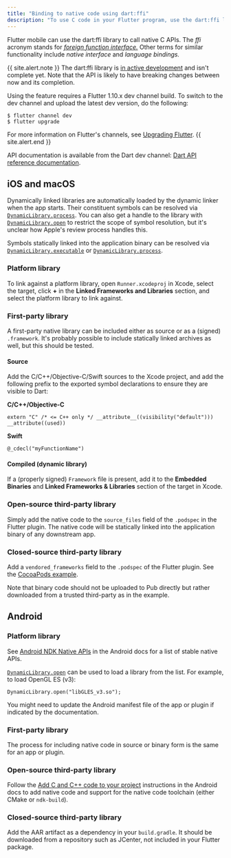 ```yaml
---
title: "Binding to native code using dart:ffi"
description: "To use C code in your Flutter program, use the dart:ffi library (currently in preview)."
---
```


Flutter mobile can use the dart:ffi library
to call native C APIs. The _ffi_ acronym stands for
[_foreign function interface._][FFI]
Other terms for similar functionality include
_native interface_ and _language bindings._

{{ site.alert.note }}
  The dart:ffi library is [in active development][ffi issue]
  and isn't complete yet. Note that the API is likely to have
  breaking changes between now and its completion.

  Using the feature requires a Flutter 1.10.x
  dev channel build. To switch to the dev channel and
  upload the latest dev version, do the following:

  ```terminal
  $ flutter channel dev
  $ flutter upgrade
  ```
  For more information on Flutter's channels,
  see [Upgrading Flutter][].
{{ site.alert.end }}

API documentation is available from the Dart dev channel:
[Dart API reference documentation][].

## iOS and macOS

Dynamically linked libraries are automatically loaded by
the dynamic linker when the app starts. Their constituent
symbols can be resolved via [`DynamicLibrary.process`][].
You can also get a handle to the library with
[`DynamicLibrary.open`][] to restrict the scope of
symbol resolution, but it's unclear how Apple's
review process handles this.

Symbols statically linked into the application binary
can be resolved via [`DynamicLibrary.executable`][] or
[`DynamicLibrary.process`][].

### Platform library

To link against a platform library,
open `Runner.xcodeproj` in Xcode, select the target,
click **+** in the **Linked Frameworks and Libraries**
section, and select the platform library to link against.

### First-party library

A first-party native library can be included either as
source or as a (signed) `.framework`.
It's probably possible to include statically linked
archives as well, but this should be tested.

#### Source

Add the C/C++/Objective-C/Swift sources to the Xcode
project, and add the following prefix to the exported
symbol declarations to ensure they are visible to Dart:

**C/C++/Objective-C**

```
extern "C" /* <= C++ only */ __attribute__((visibility("default"))) __attribute((used))
```

**Swift**

```
@_cdecl("myFunctionName")
```

#### Compiled (dynamic library)

If a (properly signed) `Framework` file is present,
add it to the **Embedded Binaries** and
**Linked Frameworks & Libraries** section of the
target in Xcode.

### Open-source third-party library

Simply add the native code to the `source_files`
field of the `.podspec` in the Flutter plugin.
The native code will be statically linked into
the application binary of any downstream app.

### Closed-source third-party library

Add a `vendored_frameworks` field to the `.podspec`
of the Flutter plugin. See the [CocoaPods example][].

Note that binary code should not be uploaded to
Pub directly but rather downloaded from a trusted
third-party as in the example.

## Android

### Platform library

See [Android NDK Native APIs][] in the
Android docs for a list of stable native APIs.

[`DynamicLibrary.open`][] can be used to load
a library from the list.
For example, to load OpenGL ES (v3):

```
DynamicLibrary.open("libGLES_v3.so");
```

You might need to update the Android manifest
file of the app or plugin if indicated by
the documentation.

### First-party library

The process for including native code in source
or binary form is the same for an app or plugin.

### Open-source third-party library

Follow the [Add C and C++ code to your project][]
instructions in the Android docs to
add native code and support for the native
code toolchain (either CMake or `ndk-build`).

### Closed-source third-party library

Add the AAR artifact as a dependency in your `build.gradle`.
It should be downloaded from a repository such as JCenter,
not included in your Flutter package.


[Add C and C++ code to your project]: {{site.android-dev}}/studio/projects/add-native-code
[Android NDK Native APIs]: {{site.android-dev}}/ndk/guides/stable_apis
[CocoaPods example]: {{site.github}}/CocoaPods/CocoaPods/blob/master/examples/Vendored%20Framework%20Example/Example%20Pods/VendoredFrameworkExample.podspec
[Dart API reference documentation]: {{site.dart.api}}/dev/
[`DynamicLibrary.executable`]: {{site.dart.api}}/dev/dart-ffi/DynamicLibrary/DynamicLibrary.executable.html
[`DynamicLibrary.open`]: {{site.dart.api}}/dev/dart-ffi/DynamicLibrary/DynamicLibrary.open.html
[`DynamicLibrary.process`]: {{site.dart.api}}/dev/dart-ffi/DynamicLibrary/DynamicLibrary.process.html
[FFI]: https://en.wikipedia.org/wiki/Foreign_function_interface
[ffi issue]: {{site.github}}/dart-lang/sdk/issues/34452
[Upgrading Flutter]: /docs/development/tools/sdk/upgrading

